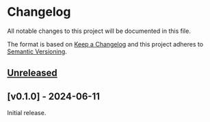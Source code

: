 # Changelog
All notable changes to this project will be documented in this file.

The format is based on [Keep a Changelog](http://keepachangelog.com/en/1.0.0/)
and this project adheres to [Semantic Versioning](http://semver.org/spec/v2.0.0.html).


## [Unreleased]
[Unreleased]: https://github.com/althonos/diced/compare/v0.1.0...HEAD


## [v0.1.0] - 2024-06-11
[Unreleased]: https://github.com/althonos/diced/compare/11ad0d3...v0.1.0

Initial release.
